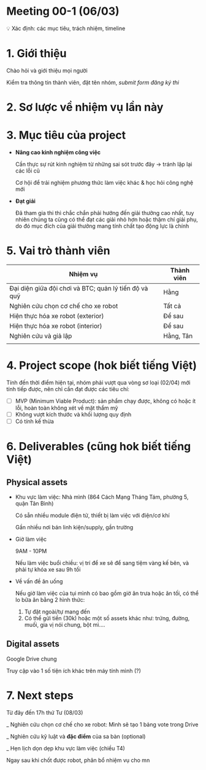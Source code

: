 # Meeting 00-1 (06/03)

<aside>
💡 Xác định: các mục tiêu, trách nhiệm, timeline

</aside>

# 1. Giới thiệu

Chào hỏi và giới thiệu mọi người

Kiểm tra thông tin thành viên, đặt tên nhóm, *submit form đăng ký thi*

# 2. Sơ lược về nhiệm vụ lần này

# 3. Mục tiêu của project

- **Nâng cao kinh nghiệm công việc**
    
    Cần thực sự rút kinh nghiệm từ những sai sót trước đây → tránh lặp lại các lỗi cũ
    
    Cơ hội để trải nghiệm phương thức làm việc khác & học hỏi công nghệ mới
    
- **Đạt giải**
    
    Đã tham gia thi thì chắc chắn phải hướng đến giải thưởng cao nhất, tuy nhiên chúng ta cũng có thể đạt các giải nhỏ hơn hoặc thậm chí giải phụ, do đó mục đích của giải thưởng mang tính chất tạo động lực là chính
    

# 5. Vai trò thành viên

| Nhiệm vụ | Thành viên |
| --- | --- |
| Đại diện giữa đội chơi và BTC; quản lý tiến độ và quỹ | Hằng |
| Nghiên cứu chọn cơ chế cho xe robot | Tất cả |
| Hiện thực hóa xe robot (exterior) | Để sau |
| Hiện thực hóa xe robot (interior) | Để sau |
| Nghiên cứu và giả lập | Hằng, Tân |
|  |  |

# 4. Project scope (hok biết tiếng Việt)

Tính đến thời điểm hiện tại, nhóm phải vượt qua vòng sơ loại (02/04) mới tính tiếp được, nên chỉ cần đạt được các tiêu chí:

- [ ]  MVP (Minimum Viable Product): sản phẩm chạy được, không có hoặc ít lỗi, hoàn toàn không xét về mặt thẩm mỹ
- [ ]  Không vượt kích thước và khối lượng quy định
- [ ]  Có tính kế thừa

# 6. Deliverables (cũng hok biết tiếng Việt)

## Physical assets

- Khu vực làm việc: Nhà mình (864 Cách Mạng Tháng Tám, phường 5, quận Tân Bình)
    
    Có sẵn nhiều module điện tử, thiết bị làm việc với điện/cơ khí
    
    Gần nhiều nơi bán linh kiện/supply, gần trường
    
- Giờ làm việc
    
    9AM - 10PM
    
    Nếu làm việc buổi chiều: vị trí để xe sẽ để sang tiệm vàng kế bên, và phải tự khóa xe sau 9h tối
    
- Về vấn đề ăn uống
    
    Nếu giờ làm việc của tụi mình có bao gồm giờ ăn trưa hoặc ăn tối, có thể lo bữa ăn bằng 2 hình thức:
    
    1. Tự đặt ngoài/tự mang đến
    2. Có thể gửi tiền (30k) hoặc một số assets khác như: trứng, đường, muối, gia vị nói chung, bột mì….

## Digital assets

Google Drive chung

Truy cập vào 1 số tiện ích khác trên máy tính mình (?)

# 7. Next steps

Từ đây đến 17h thứ Tư (08/03)

_ Nghiên cứu chọn cơ chế cho xe robot: Mình sẽ tạo 1 bảng vote trong Drive

_ Nghiên cứu kỹ luật và **đặc điểm** của sa bàn (optional)

_ Hẹn lịch dọn dẹp khu vực làm việc (chiều T4)

Ngay sau khi chốt được robot, phân bổ nhiệm vụ cho mn